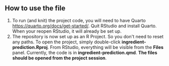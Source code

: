 ## How to use the file

1. To run (and knit) the project code, you will need to have Quarto <https://quarto.org/docs/get-started/>. Quit RStudio and install Quarto. When your reopen RStudio, it will already be set up.
2. The repository is now set up as an R Project. So you don't need to reset any paths. To open the project, simply double-click **ingredient-prediction.Rproj**. From RStudio, everything will be visible from the **Files** panel. Currently, the code is in **ingredient-prediction.qmd**. **The files should be opened from the project session**.
